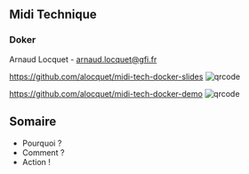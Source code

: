 ## Midi Technique
### Doker
Arnaud Locquet - arnaud.locquet@gfi.fr



https://github.com/alocquet/midi-tech-docker-slides
![qrcode](data/presentation/qr-code-slides.jpg)


https://github.com/alocquet/midi-tech-docker-demo
![qrcode](data/presentation/qr-code-demo.jpg)



## Somaire
- Pourquoi ? <!-- .element: class="fragment" -->
- Comment ? <!-- .element: class="fragment" -->
- Action ! <!-- .element: class="fragment" -->
